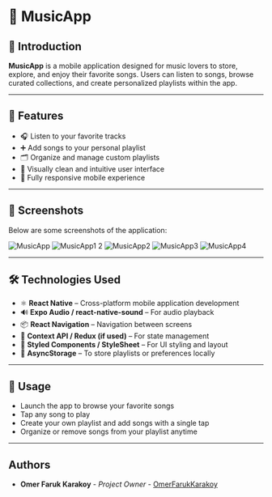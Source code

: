# 🎵 MusicApp

## 🎤 Introduction

**MusicApp** is a mobile application designed for music lovers to store, explore, and enjoy their favorite songs. Users can listen to songs, browse curated collections, and create personalized playlists within the app.

---

## 🚀 Features

- 🎧 Listen to your favorite tracks
- ➕ Add songs to your personal playlist
- 🗂️ Organize and manage custom playlists
- 🎵 Visually clean and intuitive user interface
- 📱 Fully responsive mobile experience

---

## 📸 Screenshots
Below are some screenshots of the application:

![MusicApp](https://github.com/OmerFarukKarakoy/MusicApp/assets/156546037/9e04097e-8123-4113-9158-80d618132d6f)
![MusicApp1 2](https://github.com/OmerFarukKarakoy/MusicApp/assets/156546037/5791a3df-a8ef-4c6c-8339-cdffe7249197)
![MusicApp2](https://github.com/OmerFarukKarakoy/MusicApp/assets/156546037/a5b2b451-a8f4-4807-bbd7-be225869e23b)
![MusicApp3](https://github.com/OmerFarukKarakoy/MusicApp/assets/156546037/1443d266-c6df-4317-b6fd-664cb61e2ce9)
![MusicApp4](https://github.com/OmerFarukKarakoy/MusicApp/assets/156546037/0f5afc66-9b65-4725-b325-2455ce594905)

---

## 🛠️ Technologies Used

- ⚛️ **React Native** – Cross-platform mobile application development
- 🔊 **Expo Audio / react-native-sound** – For audio playback
- 📦 **React Navigation** – Navigation between screens
- 🧠 **Context API / Redux (if used)** – For state management
- 🎨 **Styled Components / StyleSheet** – For UI styling and layout
- 💾 **AsyncStorage** – To store playlists or preferences locally

---

## 🧪 Usage

- Launch the app to browse your favorite songs
- Tap any song to play
- Create your own playlist and add songs with a single tap
- Organize or remove songs from your playlist anytime

---


## Authors
- **Omer Faruk Karakoy** - *Project Owner* - [OmerFarukKarakoy](https://github.com/OmerFarukKarakoy)

